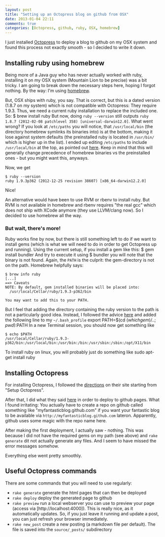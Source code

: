 ```yaml
---
layout: post
title: "Setting up an Octopress blog on github from OSX"
date: 2013-01-04 22:11
comments: true
categories: [Octopress, github, ruby, OSX, homebrew]
---
```

I just installed [Octopress](http://octopress.org) to deploy a blog to github on my OSX system and found this process not exactly smooth - so I decided to write it down.
 
## Installing ruby using homebrew

Being more of a Java guy who has never actually worked with ruby, installing it on my OSX system (Mountain Lion to be precise) was a bit tricky. I am going to break down the necessary steps here, hoping I forgot nothing. By the way: I'm using [homebrew](http://mxcl.github.com/homebrew/).

But, OSX ships with ruby, you say. That is correct, but this is a dated version (1.8.7 on my system) which is not compatible with Octopress: They require 1.9.3. Thus, we need a current ruby installation to replace the included one. So:
    $ brew install ruby
But now, doing `ruby --version` still outputs `ruby 1.8.7 (2012-02-08 patchlevel 358) [universal-darwin12.0]`. What went wrong? If you look at `/etc/paths` you will notice, that `/usr/local/bin` (the directory homebrew symlinks its binaries into) is at the bottom, making it lose against system defaults (the preinstalled ruby is located in `/usr/bin/` which is higher up in the list). I ended up editing `/etc/paths` to include `/usr/local/bin` at the top, as pointed out [here](http://stackoverflow.com/a/8731098/537738). Keep in mind that this will generally change precedence of homebrew binaries vs the preinstalled ones - but you might want this, anyways.

Now, we get 
```
$ ruby --version
ruby 1.9.3p362 (2012-12-25 revision 38607) [x86_64-darwin12.2.0]
```
Nice!

An alternative would have been to use RVM or rbenv to install ruby. But RVM is not available in homebrew and rbenv requires "the real gcc" which does not ship with XCode anymore (they use LLVM/clang now). So I decided to use homebrew all the way.

### But wait, there's more!
Ruby works fine by now, but there is still something left to do if we want to install gems (which is what we will need to do in order to get Octopress up and running). Using the current setup, if you install a gem like this:
    $ gem install bundler
And try to execute it using
    $ bundler
you will note that the binary is not found. Again, the `PATH` is the culprit: the gem-directory is not on the path. Homebrew helpfully says:
```
$ brew info ruby
[...]
==> Caveats
NOTE: By default, gem installed binaries will be placed into:
  /usr/local/Cellar/ruby/1.9.3-p362/bin

You may want to add this to your PATH.
```
But I feel that adding the directory containing the ruby version to the path is not a particularly good idea. Instead, I followed the advice [here](http://superuser.com/a/527534/83513) and added the following line to my `~/.bash_profile`
    export PATH=$(cd $(which gem)/..; pwd):$PATH
In a new Terminal session, you should now get something like
```
$ echo $PATH
/usr/local/Cellar/ruby/1.9.3-p362/bin:/usr/local/bin:/usr/bin:/bin:/usr/sbin:/sbin:/opt/X11/bin
```

To install ruby on linux, you will probably just do something like
    sudo apt-get install ruby

## Installing Octopress
For installing Octopress, I followed the [directions](http://octopress.org/docs/setup/) on their site starting from "Setup Octopress".

After that, I did what they said [here](http://octopress.org/docs/deploying/github/) in order to deploy to github pages. What I found irritating: You actually have to create a repo on github called something like "myfantasticblog.github.com" if you want your fantastic blog to be available via `http://myfantasticblog.github.com` lateron. Apparently, github uses some magic with the repo name here.

After making the first deployment, I actually saw - nothing. This was because I did not have the required gems on my path (see above) and `rake generate` dit not actually generate any files. And I seem to have missed the error messages somehow.

Everything else went pretty smoothly.

## Useful Octopress commands
There are some commands that you will need to use regularly:

* `rake generate` generate the html pages that can then be deployed
* `rake deploy` deploy the generated page to github
* `rake preview` run a local webserver you can use to preview your page (access via [http://localhost:4000]). This is really nice, as it automatically updates. So, if you just leave it running and update a post, you can just refresh your browser immediately.
* `rake new_post` create a new posting (a markdown file per default). The file is saved into the `source/_posts/` subdirectory
